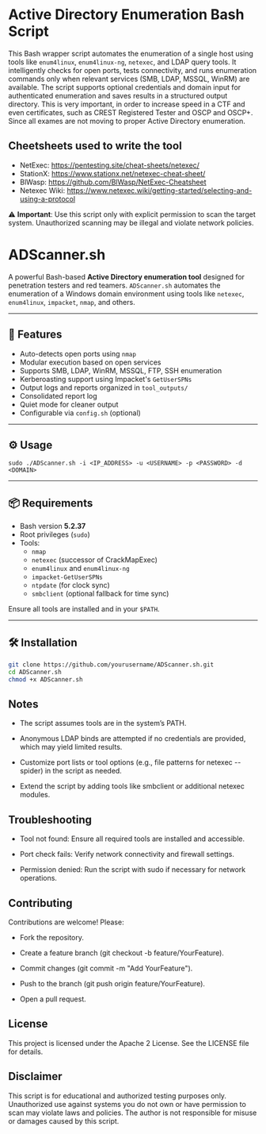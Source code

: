 # Active Directory Enumeration Bash Script

This Bash wrapper script automates the enumeration of a single host using tools like `enum4linux`, `enum4linux-ng`, `netexec`, and LDAP query tools. It intelligently checks for open ports, tests connectivity, and runs enumeration commands only when relevant services (SMB, LDAP, MSSQL, WinRM) are available. The script supports optional credentials and domain input for authenticated enumeration and saves results in a structured output directory. This is very important, in order to increase speed in a CTF and even certificates, such as CREST Registered Tester and OSCP and OSCP+. Since all exames are not moving to proper Active Directory enumeration.

## Cheetsheets used to write the tool
-  NetExec: https://pentesting.site/cheat-sheets/netexec/
-  StationX: https://www.stationx.net/netexec-cheat-sheet/
-  BlWasp: https://github.com/BlWasp/NetExec-Cheatsheet
-  Netexec Wiki: https://www.netexec.wiki/getting-started/selecting-and-using-a-protocol

⚠️ **Important**: Use this script only with explicit permission to scan the target system. Unauthorized scanning may be illegal and violate network policies.

# ADScanner.sh

A powerful Bash-based **Active Directory enumeration tool** designed for penetration testers and red teamers. `ADScanner.sh` automates the enumeration of a Windows domain environment using tools like `netexec`, `enum4linux`, `impacket`, `nmap`, and others.

---

## 🚀 Features

- Auto-detects open ports using `nmap`
- Modular execution based on open services
- Supports SMB, LDAP, WinRM, MSSQL, FTP, SSH enumeration
- Kerberoasting support using Impacket's `GetUserSPNs`
- Output logs and reports organized in `tool_outputs/`
- Consolidated report log
- Quiet mode for cleaner output
- Configurable via `config.sh` (optional)

---

## ⚙️ Usage 
```
sudo ./ADScanner.sh -i <IP_ADDRESS> -u <USERNAME> -p <PASSWORD> -d <DOMAIN>
```
---

## 📦 Requirements

- Bash version **5.2.37**
- Root privileges (`sudo`)
- Tools:
  - `nmap`
  - `netexec` (successor of CrackMapExec)
  - `enum4linux` and `enum4linux-ng`
  - `impacket-GetUserSPNs`
  - `ntpdate` (for clock sync)
  - `smbclient` (optional fallback for time sync)

Ensure all tools are installed and in your `$PATH`.

---

## 🛠️ Installation

```bash
git clone https://github.com/yourusername/ADScanner.sh.git
cd ADScanner.sh
chmod +x ADScanner.sh
```

## Notes
- The script assumes tools are in the system’s PATH.

- Anonymous LDAP binds are attempted if no credentials are provided, which may yield limited results.

- Customize port lists or tool options (e.g., file patterns for netexec --spider) in the script as needed.

- Extend the script by adding tools like smbclient or additional netexec modules.

## Troubleshooting

- Tool not found: Ensure all required tools are installed and accessible.

- Port check fails: Verify network connectivity and firewall settings.

- Permission denied: Run the script with sudo if necessary for network operations.

## Contributing

Contributions are welcome! Please:

- Fork the repository.

- Create a feature branch (git checkout -b feature/YourFeature).

- Commit changes (git commit -m "Add YourFeature").

- Push to the branch (git push origin feature/YourFeature).

- Open a pull request.

## License
This project is licensed under the Apache 2 License. See the LICENSE file for details.

## Disclaimer
This script is for educational and authorized testing purposes only. Unauthorized use against systems you do not own or have permission to scan may violate laws and policies. The author is not responsible for misuse or damages caused by this script.


